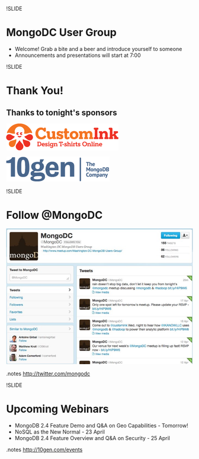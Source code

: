 !SLIDE 
# MongoDC User Group #

* Welcome!  Grab a bite and a beer and introduce yourself to someone
* Announcements and presentations will start at 7:00

!SLIDE
# Thank You! #

## Thanks to tonight's sponsors

![CustomInk](../images/inky-logotype-expanded.png)

![10gen](../images/logo_10gen.png)


!SLIDE
# Follow @MongoDC
![@mongodc](../images/mongodc_twitter.jpg)

.notes http://twitter.com/mongodc

!SLIDE 
# Upcoming Webinars

* MongoDB 2.4 Feature Demo and Q&A on Geo Capabilities - Tomorrow!
* NoSQL as the New Normal - 23 April
* MongoDB 2.4 Feature Overview and Q&A on Security - 25 April

.notes http://10gen.com/events


